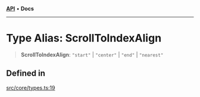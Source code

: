 [**API**](../../API.md) • **Docs**

***

# Type Alias: ScrollToIndexAlign

> **ScrollToIndexAlign**: `"start"` \| `"center"` \| `"end"` \| `"nearest"`

## Defined in

[src/core/types.ts:19](https://github.com/inokawa/virtua/blob/50ec6f005e6f27fd2512c1baa8c41e50e75c3f1e/src/core/types.ts#L19)
